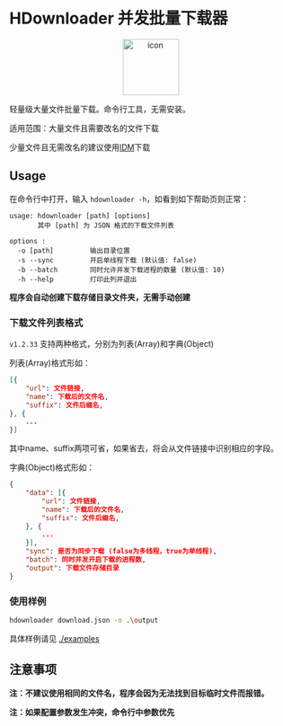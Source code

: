 # HDownloader 并发批量下载器

<div align="center"><img src="https://user-images.githubusercontent.com/75195784/174586386-b8ce938f-f2ea-4018-a33a-75dea1bfc4fd.png" alt="icon" width="100px" height="100px"></div>

轻量级大量文件批量下载。命令行工具，无需安装。

适用范围：大量文件且需要改名的文件下载

少量文件且无需改名的建议使用[IDM](http://www.internetdownloadmanager.com/)下载

## Usage

在命令行中打开，输入 `hdownloader -h`，如看到如下帮助页则正常：
```
usage: hdownloader [path] [options]
       其中 [path] 为 JSON 格式的下载文件列表

options :
  -o [path]         输出目录位置
  -s --sync         开启单线程下载 (默认值: false)
  -b --batch        同时允许并发下载进程的数量 (默认值: 10)
  -h --help         打印此列并退出
```

**程序会自动创建下载存储目录文件夹，无需手动创建**

### 下载文件列表格式

`v1.2.33` 支持两种格式，分别为列表(Array)和字典(Object)

列表(Array)格式形如：

```json
[{
	"url": 文件链接,
	"name": 下载后的文件名,
	"suffix": 文件后缀名,
}, {
    ...
}]
```

其中name、suffix两项可省，如果省去，将会从文件链接中识别相应的字段。

字典(Object)格式形如：

```json
{
    "data": [{
        "url": 文件链接,
        "name": 下载后的文件名,
        "suffix": 文件后缀名,
    }, {
        ...
    }],
    "sync": 是否为同步下载 (false为多线程，true为单线程),
    "batch": 同时并发开启下载的进程数,
    "output": 下载文件存储目录
}
```

### 使用样例

```bash
hdownloader download.json -o .\output
```

具体样例请见 [./examples](./examples)

## 注意事项

**注：不建议使用相同的文件名，程序会因为无法找到目标临时文件而报错。**

**注：如果配置参数发生冲突，命令行中参数优先**
